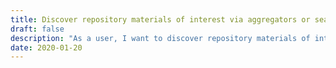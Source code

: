 ```yaml
---
title: Discover repository materials of interest via aggregators or search services
draft: false
description: "As a user, I want to discover repository materials of interest via aggregators or other search​ ​services​ ​such​ ​as​ ​Google,​ ​Google​ ​Scholar,​ ​CORE,​ ​and​ ​so​ ​on."
date: 2020-01-20
---
```


